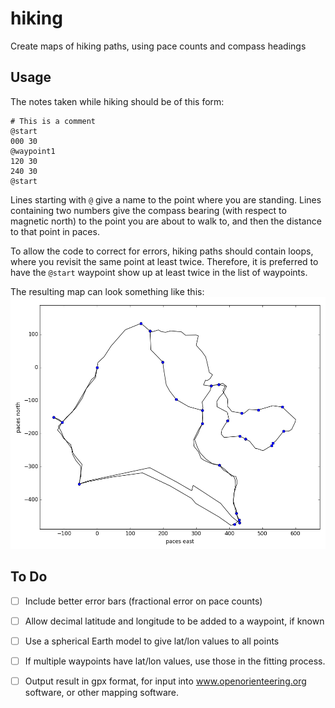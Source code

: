 # hiking
Create maps of hiking paths, using pace counts and compass headings

## Usage

The notes taken while hiking should be of this form:
```text
# This is a comment
@start
000 30 
@waypoint1
120 30
240 30
@start
```
Lines starting with `@` give a name to the point where you are standing.  Lines
containing two numbers give the compass bearing (with respect to magnetic north)
to the point you are about to walk to, and then the distance to that point in
paces.

To allow the code to correct for errors, hiking paths should contain loops,
where you revisit the same point at least twice.  Therefore, it is preferred to
have the `@start` waypoint show up at least twice in the list of waypoints.

The resulting map can look something like this:
![Resulting map](test_declination.png)

## To Do
- [ ] Include better error bars (fractional error on pace counts)
- [ ] Allow decimal latitude and longitude to be added to a waypoint, if known
- [ ] Use a spherical Earth model to give lat/lon values to all points
- [ ] If multiple waypoints have lat/lon values, use those in the fitting process. 
- [ ] Output result in gpx format, for input into www.openorienteering.org
  software, or other mapping software.

